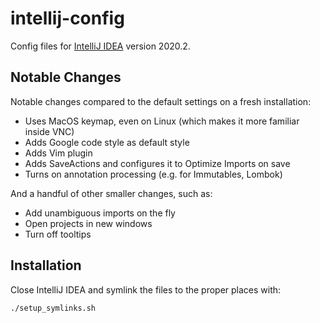 # intellij-config

Config files for [IntelliJ IDEA](https://www.jetbrains.com/idea/) version 2020.2.

## Notable Changes

Notable changes compared to the default settings on a fresh installation:

- Uses MacOS keymap, even on Linux (which makes it more familiar inside VNC)
- Adds Google code style as default style
- Adds Vim plugin
- Adds SaveActions and configures it to Optimize Imports on save
- Turns on annotation processing (e.g. for Immutables, Lombok)

And a handful of other smaller changes, such as:
- Add unambiguous imports on the fly
- Open projects in new windows
- Turn off tooltips

## Installation

Close IntelliJ IDEA and symlink the files to the proper places with:

```
./setup_symlinks.sh
```
